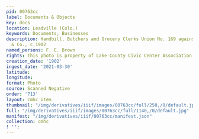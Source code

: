 ```yaml
---
pid: 00763cc
label: Documents & Objects
key: docs
location: Leadville (Colo.)
keywords: Documents, Businesses
description: Handbill, Butchers and Grocery Clerks Union No. 169 against F. E. Brown
  & Co., c.1902
named_persons: F. E. Brown
rights: This photo is property of Lake County Civic Center Association.
creation_date: '1902'
ingest_date: '2021-03-30'
latitude: 
longitude: 
format: Photo
source: Scanned Negative
order: '713'
layout: cmhc_item
thumbnail: "/img/derivatives/iiif/images/00763cc/full/250,/0/default.jpg"
full: "/img/derivatives/iiif/images/00763cc/full/1140,/0/default.jpg"
manifest: "/img/derivatives/iiif/00763cc/manifest.json"
collection: cmhc
! '': 
---
```

